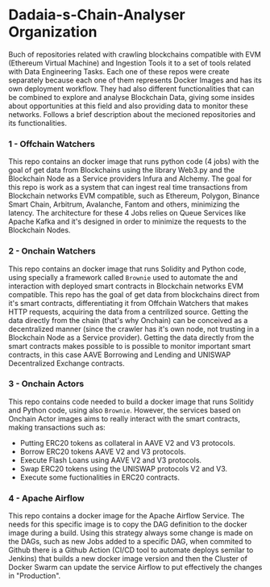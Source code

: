 # Dadaia-s-Chain-Analyser Organization

Buch of repositories related with crawling blockchains compatible with EVM (Ethereum Virtual Machine) and Ingestion Tools it to a set of tools related with Data Engineering Tasks. 
Each one of these repos were create separately because each one of them represents Docker Images and has its own deployment workflow. They had also different functionalities that can be combined to explore and analyse Blockchain Data, giving some insides about opportunities at this field and also providing data to monitor these networks. Follows a brief description about the mecioned repositories and its functionalities.

### 1 - Offchain Watchers

This repo contains an docker image that runs python code (4 jobs) with the goal of get data from Blockchains using the library Web3.py and the Blockchain Node as a Service providers Infura and Alchemy. 
The goal for this repo is work as a system that can ingest real time transactions from Blockchain networks EVM compatible, such as Ethereum, Polygon, Binance Smart Chain, Arbitrum, Avalanche, Fantom and others, minimizing the latency.
The architecture for these 4 Jobs relies on Queue Services like Apache Kafka and it's designed in order to minimize the requests to the Blockchain Nodes.

### 2 - Onchain Watchers

This repo contains an docker image that runs Solidity and Python code, using specially a framework called `Brownie` used to automate the and interaction with deployed smart contracts in Blockchain networks EVM compatible. This repo has the goal of get data from blockchains direct from it's smart contracts, differentiating it from Offchain Watchers that makes HTTP requests, acquiring the data from a centrilized source. Getting the data directly from the chain (that's why Onchain) can be conceived as a decentralized manner (since the crawler has it's own node, not trusting in a Blockchain Node as a Service provider). 
Getting the data directly from the smart contracts makes possible to  is possible to monitor important smart contracts, in this case AAVE Borrowing and Lending and UNISWAP Decentralized Exchange contracts.

### 3 - Onchain Actors

This repo contains code needed to build a docker image that runs Solitidy and Python code, using also `Brownie`. However, the services based on Onchain Actor images aims to really interact with the smart contracts, making transactions such as:
- Putting ERC20 tokens as collateral in AAVE V2 and V3 protocols.
- Borrow ERC20 tokens AAVE V2 and V3 protocols.
- Execute Flash Loans using AAVE V2 and V3 protocols.
- Swap ERC20 tokens using the UNISWAP protocols V2 and V3.
- Execute some fuctionalities in ERC20 contracts.


### 4 - Apache Airflow

This repo contains a docker image for the Apache Airflow Service. The needs for this specific image is to copy the DAG definition to the docker image during a build. Using this strategy always some change is made on the DAGs, such as new Jobs added to a specific DAG, when commited to Github there is a Github Action (CI/CD tool to automate deploys semilar to Jenkins) that builds a new docker image version and then the Cluster of Docker Swarm can update the service Airflow to put effectively the changes in "Production".

<!--

**Here are some ideas to get you started:**

🙋‍♀️ A short introduction - what is your organization all about?
🌈 Contribution guidelines - how can the community get involved?
👩‍💻 Useful resources - where can the community find your docs? Is there anything else the community should know?
🍿 Fun facts - what does your team eat for breakfast?
🧙 Remember, you can do mighty things with the power of [Markdown](https://docs.github.com/github/writing-on-github/getting-started-with-writing-and-formatting-on-github/basic-writing-and-formatting-syntax)
-->
